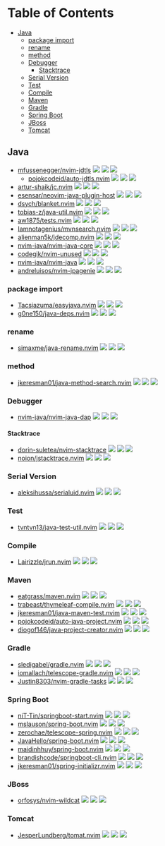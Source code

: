 # Table of Contents

<!-- toc -->

- [Java](#java)
  - [package import](#package-import)
  - [rename](#rename)
  - [method](#method)
  - [Debugger](#debugger)
    - [Stacktrace](#stacktrace)
  - [Serial Version](#serial-version)
  - [Test](#test)
  - [Compile](#compile)
  - [Maven](#maven)
  - [Gradle](#gradle)
  - [Spring Boot](#spring-boot)
  - [JBoss](#jboss)
  - [Tomcat](#tomcat)

<!-- tocstop -->

## Java

- [mfussenegger/nvim-jdtls](https://github.com/mfussenegger/nvim-jdtls) ![](https://img.shields.io/github/stars/mfussenegger/nvim-jdtls) ![](https://img.shields.io/github/last-commit/mfussenegger/nvim-jdtls) ![](https://img.shields.io/github/commit-activity/y/mfussenegger/nvim-jdtls)
  - [pojokcodeid/auto-jdtls.nvim](https://github.com/pojokcodeid/auto-jdtls.nvim) ![](https://img.shields.io/github/stars/pojokcodeid/auto-jdtls.nvim) ![](https://img.shields.io/github/last-commit/pojokcodeid/auto-jdtls.nvim) ![](https://img.shields.io/github/commit-activity/y/pojokcodeid/auto-jdtls.nvim)
- [artur-shaik/jc.nvim](https://github.com/artur-shaik/jc.nvim) ![](https://img.shields.io/github/stars/artur-shaik/jc.nvim) ![](https://img.shields.io/github/last-commit/artur-shaik/jc.nvim) ![](https://img.shields.io/github/commit-activity/y/artur-shaik/jc.nvim)
- [esensar/neovim-java-plugin-host](https://github.com/esensar/neovim-java-plugin-host) ![](https://img.shields.io/github/stars/esensar/neovim-java-plugin-host) ![](https://img.shields.io/github/last-commit/esensar/neovim-java-plugin-host) ![](https://img.shields.io/github/commit-activity/y/esensar/neovim-java-plugin-host)
- [dsych/blanket.nvim](https://github.com/dsych/blanket.nvim) ![](https://img.shields.io/github/stars/dsych/blanket.nvim) ![](https://img.shields.io/github/last-commit/dsych/blanket.nvim) ![](https://img.shields.io/github/commit-activity/y/dsych/blanket.nvim)
- [tobias-z/java-util.nvim](https://github.com/tobias-z/java-util.nvim) ![](https://img.shields.io/github/stars/tobias-z/java-util.nvim) ![](https://img.shields.io/github/last-commit/tobias-z/java-util.nvim) ![](https://img.shields.io/github/commit-activity/y/tobias-z/java-util.nvim)
- [aw1875/tests.nvim](https://github.com/aw1875/tests.nvim) ![](https://img.shields.io/github/stars/aw1875/tests.nvim) ![](https://img.shields.io/github/last-commit/aw1875/tests.nvim) ![](https://img.shields.io/github/commit-activity/y/aw1875/tests.nvim)
- [Iamnotagenius/mvnsearch.nvim](https://github.com/Iamnotagenius/mvnsearch.nvim) ![](https://img.shields.io/github/stars/Iamnotagenius/mvnsearch.nvim) ![](https://img.shields.io/github/last-commit/Iamnotagenius/mvnsearch.nvim) ![](https://img.shields.io/github/commit-activity/y/Iamnotagenius/mvnsearch.nvim)
- [alienman5k/jdecomp.nvim](https://github.com/alienman5k/jdecomp.nvim) ![](https://img.shields.io/github/stars/alienman5k/jdecomp.nvim) ![](https://img.shields.io/github/last-commit/alienman5k/jdecomp.nvim) ![](https://img.shields.io/github/commit-activity/y/alienman5k/jdecomp.nvim)
- [nvim-java/nvim-java-core](https://github.com/nvim-java/nvim-java-core) ![](https://img.shields.io/github/stars/nvim-java/nvim-java-core) ![](https://img.shields.io/github/last-commit/nvim-java/nvim-java-core) ![](https://img.shields.io/github/commit-activity/y/nvim-java/nvim-java-core)
- [codegik/nvim-unused](https://github.com/codegik/nvim-unused) ![](https://img.shields.io/github/stars/codegik/nvim-unused) ![](https://img.shields.io/github/last-commit/codegik/nvim-unused) ![](https://img.shields.io/github/commit-activity/y/codegik/nvim-unused)
- [nvim-java/nvim-java](https://github.com/nvim-java/nvim-java) ![](https://img.shields.io/github/stars/nvim-java/nvim-java) ![](https://img.shields.io/github/last-commit/nvim-java/nvim-java) ![](https://img.shields.io/github/commit-activity/y/nvim-java/nvim-java)
- [andreluisos/nvim-jpagenie](https://github.com/andreluisos/nvim-jpagenie) ![](https://img.shields.io/github/stars/andreluisos/nvim-jpagenie) ![](https://img.shields.io/github/last-commit/andreluisos/nvim-jpagenie) ![](https://img.shields.io/github/commit-activity/y/andreluisos/nvim-jpagenie)

### package import

- [Tacsiazuma/easyjava.nvim](https://github.com/Tacsiazuma/easyjava.nvim) ![](https://img.shields.io/github/stars/Tacsiazuma/easyjava.nvim) ![](https://img.shields.io/github/last-commit/Tacsiazuma/easyjava.nvim) ![](https://img.shields.io/github/commit-activity/y/Tacsiazuma/easyjava.nvim)
- [g0ne150/java-deps.nvim](https://github.com/g0ne150/java-deps.nvim) ![](https://img.shields.io/github/stars/g0ne150/java-deps.nvim) ![](https://img.shields.io/github/last-commit/g0ne150/java-deps.nvim) ![](https://img.shields.io/github/commit-activity/y/g0ne150/java-deps.nvim)

### rename

- [simaxme/java-rename.nvim](https://github.com/simaxme/java-rename.nvim) ![](https://img.shields.io/github/stars/simaxme/java-rename.nvim) ![](https://img.shields.io/github/last-commit/simaxme/java-rename.nvim) ![](https://img.shields.io/github/commit-activity/y/simaxme/java-rename.nvim)

### method

- [jkeresman01/java-method-search.nvim](https://github.com/jkeresman01/java-method-search.nvim) ![](https://img.shields.io/github/stars/jkeresman01/java-method-search.nvim) ![](https://img.shields.io/github/last-commit/jkeresman01/java-method-search.nvim) ![](https://img.shields.io/github/commit-activity/y/jkeresman01/java-method-search.nvim)

### Debugger

- [nvim-java/nvim-java-dap](https://github.com/nvim-java/nvim-java-dap) ![](https://img.shields.io/github/stars/nvim-java/nvim-java-dap) ![](https://img.shields.io/github/last-commit/nvim-java/nvim-java-dap) ![](https://img.shields.io/github/commit-activity/y/nvim-java/nvim-java-dap)

#### Stacktrace

- [dorin-suletea/nvim-stacktrace](https://github.com/dorin-suletea/nvim-stacktrace) ![](https://img.shields.io/github/stars/dorin-suletea/nvim-stacktrace) ![](https://img.shields.io/github/last-commit/dorin-suletea/nvim-stacktrace) ![](https://img.shields.io/github/commit-activity/y/dorin-suletea/nvim-stacktrace)
- [noion/jstacktrace.nvim](https://github.com/noion/jstacktrace.nvim) ![](https://img.shields.io/github/stars/noion/jstacktrace.nvim) ![](https://img.shields.io/github/last-commit/noion/jstacktrace.nvim) ![](https://img.shields.io/github/commit-activity/y/noion/jstacktrace.nvim)

### Serial Version

- [aleksihussa/serialuid.nvim](https://github.com/aleksihussa/serialuid.nvim) ![](https://img.shields.io/github/stars/aleksihussa/serialuid.nvim) ![](https://img.shields.io/github/last-commit/aleksihussa/serialuid.nvim) ![](https://img.shields.io/github/commit-activity/y/aleksihussa/serialuid.nvim)

### Test

- [tvntvn13/java-test-util.nvim](https://github.com/tvntvn13/java-test-util.nvim) ![](https://img.shields.io/github/stars/tvntvn13/java-test-util.nvim) ![](https://img.shields.io/github/last-commit/tvntvn13/java-test-util.nvim) ![](https://img.shields.io/github/commit-activity/y/tvntvn13/java-test-util.nvim)

### Compile

- [Lairizzle/jrun.nvim](https://github.com/Lairizzle/jrun.nvim) ![](https://img.shields.io/github/stars/Lairizzle/jrun.nvim) ![](https://img.shields.io/github/last-commit/Lairizzle/jrun.nvim) ![](https://img.shields.io/github/commit-activity/y/Lairizzle/jrun.nvim)

### Maven

- [eatgrass/maven.nvim](https://github.com/eatgrass/maven.nvim) ![](https://img.shields.io/github/stars/eatgrass/maven.nvim) ![](https://img.shields.io/github/last-commit/eatgrass/maven.nvim) ![](https://img.shields.io/github/commit-activity/y/eatgrass/maven.nvim)
- [trabeast/thymeleaf-compile.nvim](https://github.com/trabeast/thymeleaf-compile.nvim) ![](https://img.shields.io/github/stars/trabeast/thymeleaf-compile.nvim) ![](https://img.shields.io/github/last-commit/trabeast/thymeleaf-compile.nvim) ![](https://img.shields.io/github/commit-activity/y/trabeast/thymeleaf-compile.nvim)
- [jkeresman01/java-maven-test.nvim](https://github.com/jkeresman01/java-maven-test.nvim) ![](https://img.shields.io/github/stars/jkeresman01/java-maven-test.nvim) ![](https://img.shields.io/github/last-commit/jkeresman01/java-maven-test.nvim) ![](https://img.shields.io/github/commit-activity/y/jkeresman01/java-maven-test.nvim)
- [pojokcodeid/auto-java-project.nvim](https://github.com/pojokcodeid/auto-java-project.nvim) ![](https://img.shields.io/github/stars/pojokcodeid/auto-java-project.nvim) ![](https://img.shields.io/github/last-commit/pojokcodeid/auto-java-project.nvim) ![](https://img.shields.io/github/commit-activity/y/pojokcodeid/auto-java-project.nvim)
- [diogof146/java-project-creator.nvim](https://github.com/diogof146/java-project-creator.nvim) ![](https://img.shields.io/github/stars/diogof146/java-project-creator.nvim) ![](https://img.shields.io/github/last-commit/diogof146/java-project-creator.nvim) ![](https://img.shields.io/github/commit-activity/y/diogof146/java-project-creator.nvim)

### Gradle

- [sledigabel/gradle.nvim](https://github.com/sledigabel/gradle.nvim) ![](https://img.shields.io/github/stars/sledigabel/gradle.nvim) ![](https://img.shields.io/github/last-commit/sledigabel/gradle.nvim) ![](https://img.shields.io/github/commit-activity/y/sledigabel/gradle.nvim)
- [iomallach/telescope-gradle.nvim](https://github.com/iomallach/telescope-gradle.nvim) ![](https://img.shields.io/github/stars/iomallach/telescope-gradle.nvim) ![](https://img.shields.io/github/last-commit/iomallach/telescope-gradle.nvim) ![](https://img.shields.io/github/commit-activity/y/iomallach/telescope-gradle.nvim)
- [Justin8303/nvim-gradle-tasks](https://github.com/Justin8303/nvim-gradle-tasks) ![](https://img.shields.io/github/stars/Justin8303/nvim-gradle-tasks) ![](https://img.shields.io/github/last-commit/Justin8303/nvim-gradle-tasks) ![](https://img.shields.io/github/commit-activity/y/Justin8303/nvim-gradle-tasks)

### Spring Boot

- [niT-Tin/springboot-start.nvim](https://github.com/niT-Tin/springboot-start.nvim) ![](https://img.shields.io/github/stars/niT-Tin/springboot-start.nvim) ![](https://img.shields.io/github/last-commit/niT-Tin/springboot-start.nvim) ![](https://img.shields.io/github/commit-activity/y/niT-Tin/springboot-start.nvim)
- [mslauson/spring-boot.nvim](https://github.com/mslauson/spring-boot.nvim) ![](https://img.shields.io/github/stars/mslauson/spring-boot.nvim) ![](https://img.shields.io/github/last-commit/mslauson/spring-boot.nvim) ![](https://img.shields.io/github/commit-activity/y/mslauson/spring-boot.nvim)
- [zerochae/telescope-spring.nvim](https://github.com/zerochae/telescope-spring.nvim) ![](https://img.shields.io/github/stars/zerochae/telescope-spring.nvim) ![](https://img.shields.io/github/last-commit/zerochae/telescope-spring.nvim) ![](https://img.shields.io/github/commit-activity/y/zerochae/telescope-spring.nvim)
- [JavaHello/spring-boot.nvim](https://github.com/JavaHello/spring-boot.nvim) ![](https://img.shields.io/github/stars/JavaHello/spring-boot.nvim) ![](https://img.shields.io/github/last-commit/JavaHello/spring-boot.nvim) ![](https://img.shields.io/github/commit-activity/y/JavaHello/spring-boot.nvim)
- [maidinhhuy/spring-boot.nvim](https://github.com/maidinhhuy/spring-boot.nvim) ![](https://img.shields.io/github/stars/maidinhhuy/spring-boot.nvim) ![](https://img.shields.io/github/last-commit/maidinhhuy/spring-boot.nvim) ![](https://img.shields.io/github/commit-activity/y/maidinhhuy/spring-boot.nvim)
- [brandishcode/springboot-cli.nvim](https://github.com/brandishcode/springboot-cli.nvim) ![](https://img.shields.io/github/stars/brandishcode/springboot-cli.nvim) ![](https://img.shields.io/github/last-commit/brandishcode/springboot-cli.nvim) ![](https://img.shields.io/github/commit-activity/y/brandishcode/springboot-cli.nvim)
- [jkeresman01/spring-initializr.nvim](https://github.com/jkeresman01/spring-initializr.nvim) ![](https://img.shields.io/github/stars/jkeresman01/spring-initializr.nvim) ![](https://img.shields.io/github/last-commit/jkeresman01/spring-initializr.nvim) ![](https://img.shields.io/github/commit-activity/y/jkeresman01/spring-initializr.nvim)

### JBoss

- [orfosys/nvim-wildcat](https://github.com/orfosys/nvim-wildcat) ![](https://img.shields.io/github/stars/orfosys/nvim-wildcat) ![](https://img.shields.io/github/last-commit/orfosys/nvim-wildcat) ![](https://img.shields.io/github/commit-activity/y/orfosys/nvim-wildcat)

### Tomcat

- [JesperLundberg/tomat.nvim](https://github.com/JesperLundberg/tomat.nvim) ![](https://img.shields.io/github/stars/JesperLundberg/tomat.nvim) ![](https://img.shields.io/github/last-commit/JesperLundberg/tomat.nvim) ![](https://img.shields.io/github/commit-activity/y/JesperLundberg/tomat.nvim)
